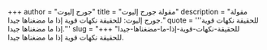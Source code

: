 +++
author = "جورج إليوت"
title = "مقولة جورج إليوت"
description = "مقولة جورج إليوت: للحقيقة نكهات قوية إذا ما مضغناها جيدا."
quote = '''للحقيقة نكهات قوية إذا ما مضغناها جيدا.'''
slug = "للحقيقة-نكهات-قوية-إذا-ما-مضغناها-جيدا"
+++
للحقيقة نكهات قوية إذا ما مضغناها جيدا.
